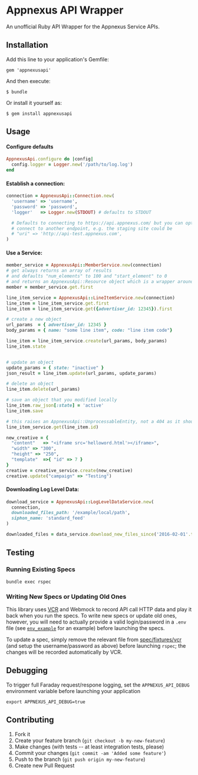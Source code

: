 # Appnexus API Wrapper

An unofficial Ruby API Wrapper for the Appnexus Service APIs.

## Installation

Add this line to your application's Gemfile:

    gem 'appnexusapi'

And then execute:

    $ bundle

Or install it yourself as:

    $ gem install appnexusapi

## Usage

#### Configure defaults
```ruby
AppnexusApi.configure do |config|
  config.logger = Logger.new('/path/to/log.log')
end
```

#### Establish a connection:

```ruby
connection = AppnexusApi::Connection.new(
  'username' => 'username',
  'password' => 'password',
  'logger'   => Logger.new(STDOUT) # defaults to STDOUT

  # Defaults to connecting to https://api.appnexus.com/ but you can optionally pass a uri to
  # connect to another endpoint, e.g. the staging site could be
  # "uri" => 'http://api-test.appnexus.com',
)
```

#### Use a Service:

```ruby
member_service = AppnexusApi::MemberService.new(connection)
# get always returns an array of results
# and defaults "num_elements" to 100 and "start_element" to 0
# and returns an AppnexusApi::Resource object which is a wrapper around the JSON
member = member_service.get.first

line_item_service = AppnexusApi::LineItemService.new(connection)
line_item = line_item_service.get.first
line_item = line_item_service.get({advertiser_id: 12345}).first

# create a new object
url_params  = { advertiser_id: 12345 }
body_params = { name: "some line item", code: "line item code"}

line_item = line_item_service.create(url_params, body_params)
line_item.state


# update an object
update_params = { state: "inactive" }
json_result = line_item.update(url_params, update_params)

# delete an object
line_item.delete(url_params)

# save an object that you modified locally
line_item.raw_json[:state] = 'active'
line_item.save

# this raises an AppnexusApi::UnprocessableEntity, not a 404 as it should
line_item_service.get(line_item.id)

new_creative = {
  "content"   => "<iframe src='helloword.html'></iframe>",
  "width" => "300",
  "height" => "250",
  "template"  =>{ "id" => 7 }
}
creative = creative_service.create(new_creative)
creative.update("campaign" => "Testing")
```

#### Downloading Log Level Data:

```ruby
download_service = AppnexusApi::LogLevelDataService.new(
  connection,
  downloaded_files_path: '/example/local/path',
  siphon_name: 'standard_feed'
)

downloaded_files = data_service.download_new_files_since('2016-02-01'.to_time)
```

## Testing

### Running Existing Specs
```
bundle exec rspec
```

### Writing New Specs or Updating Old Ones
This library uses [VCR](https://github.com/vcr/vcr) and Webmock to record API call HTTP data and play it back when you run the specs.  To write new specs or update old ones, however, you will need to actually provide a valid login/password in a `.env` file (see [`env_example`](env_example) for an example) before launching the specs.

To update a spec, simply remove the relevant file from [spec/fixtures/vcr](spec/fixtures/vcr) (and setup the username/password as above) before launching `rspec`; the changes will be recorded automatically by VCR.

## Debugging

To trigger full Faraday request/respone logging, set the `APPNEXUS_API_DEBUG` environment variable before launching
your application
```
export APPNEXUS_API_DEBUG=true
```

## Contributing

1. Fork it
2. Create your feature branch (`git checkout -b my-new-feature`)
3. Make changes (with tests -- at least integration tests, please)
3. Commit your changes (`git commit -am 'Added some feature'`)
4. Push to the branch (`git push origin my-new-feature`)
5. Create new Pull Request
